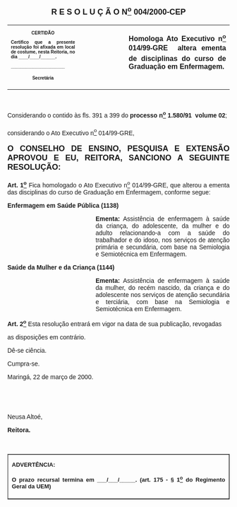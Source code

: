 <BODY>

<B><FONT FACE="Arial" SIZE=4><P ALIGN="CENTER"></P>
<P ALIGN="CENTER">R E S O L U &Ccedil; &Atilde; O  N<U><SUP>o</U></SUP> 004/2000-CEP</P>
</B></FONT><FONT FACE="Arial"><P ALIGN="JUSTIFY"></P></FONT>
<TABLE CELLSPACING=0 BORDER=0 CELLPADDING=7 WIDTH=621>
<TR><TD WIDTH="32%" VALIGN="TOP">
<B><FONT FACE="Arial" SIZE=1><P ALIGN="CENTER">CERTID&Atilde;O</P>
<P ALIGN="JUSTIFY">   Certifico que a presente resolu&ccedil;&atilde;o foi afixada em local de costume, nesta Reitoria, no dia ____/____/______.</P>
<P ALIGN="JUSTIFY"></P>
<P ALIGN="JUSTIFY">______________________</P>
<P ALIGN="CENTER">Secret&aacute;ria</B></FONT></TD>
<TD WIDTH="21%" VALIGN="TOP">&nbsp;</TD>
<TD WIDTH="47%" VALIGN="TOP">
<B><FONT FACE="Arial"><P ALIGN="JUSTIFY">Homologa Ato Executivo n<U><SUP>o</U></SUP> 014/99-GRE  altera ementa de disciplinas do curso de Gradua&ccedil;&atilde;o em Enfermagem.</B></FONT></TD>
</TR>
</TABLE>

<FONT FACE="Arial"><P ALIGN="JUSTIFY"></P>
<P ALIGN="JUSTIFY">&nbsp;</P>
<P ALIGN="JUSTIFY">&#9;Considerando  o  contido  &agrave;s  fls. 391 a 399 do <B>processo n<U><SUP>o</U></SUP> 1.580/91  volume 02</B>;</P>
<P ALIGN="JUSTIFY">&#9;considerando o Ato Executivo n<U><SUP>o</U></SUP> 014/99-GRE,</P>
<P ALIGN="JUSTIFY"></P>
</FONT><B><FONT FACE="Arial" SIZE=4><P ALIGN="JUSTIFY">O CONSELHO DE ENSINO, PESQUISA E EXTENS&Atilde;O APROVOU E EU, REITORA, SANCIONO A SEGUINTE RESOLU&Ccedil;&Atilde;O:</P>
</B></FONT><FONT FACE="Arial"><P ALIGN="JUSTIFY"></P>
<P ALIGN="JUSTIFY">&#9;<B>Art. 1<U><SUP>o</B></U></SUP> Fica homologado o Ato Executivo n<U><SUP>o</U></SUP> 014/99-GRE, que alterou a ementa das disciplinas do curso de Gradua&ccedil;&atilde;o em Enfermagem, conforme segue:</P>
<B><P ALIGN="JUSTIFY">Enfermagem em Sa&uacute;de P&uacute;blica (1138)</P><DIR>
<DIR>
<DIR>
<DIR>
<DIR>

<P ALIGN="JUSTIFY">Ementa:</B> Assist&ecirc;ncia de enfermagem &agrave; sa&uacute;de da crian&ccedil;a, do adolescente, da mulher e do adulto relacionando-a com a sa&uacute;de do trabalhador e do idoso, nos servi&ccedil;os de aten&ccedil;&atilde;o prim&aacute;ria e secund&aacute;ria, com base na Semiologia e Semiot&eacute;cnica em Enfermagem.</P></DIR>
</DIR>
</DIR>
</DIR>
</DIR>

<B><P ALIGN="JUSTIFY">Sa&uacute;de da Mulher e da Crian&ccedil;a (1144)</P><DIR>
<DIR>
<DIR>
<DIR>
<DIR>

<P ALIGN="JUSTIFY">Ementa:</B> Assist&ecirc;ncia de enfermagem &agrave; sa&uacute;de da mulher, do rec&eacute;m nascido, da crian&ccedil;a e do adolescente nos servi&ccedil;os de aten&ccedil;&atilde;o secund&aacute;ria e terci&aacute;ria, com base na Semiologia e Semiot&eacute;cnica em Enfermagem.</P></DIR>
</DIR>
</DIR>
</DIR>
</DIR>

<P ALIGN="JUSTIFY">&#9;<B>Art. 2<U><SUP>o</B></U></SUP> Esta resolu&ccedil;&atilde;o entrar&aacute; em vigor na data de sua publica&ccedil;&atilde;o, revogadas </P>
<P ALIGN="JUSTIFY">as disposi&ccedil;&otilde;es em contr&aacute;rio.</P>
<P ALIGN="JUSTIFY">&#9;D&ecirc;-se ci&ecirc;ncia.</P>
<P ALIGN="JUSTIFY">&#9;Cumpra-se.</P>
<P ALIGN="JUSTIFY"></P>
<P ALIGN="JUSTIFY">Maring&aacute;, 22 de mar&ccedil;o de 2000.</P>
<P ALIGN="JUSTIFY"></P>
<P ALIGN="JUSTIFY">&nbsp;</P>
<P ALIGN="JUSTIFY">&nbsp;</P>
<P ALIGN="JUSTIFY">Neusa Alto&eacute;,</P>
<B><P ALIGN="JUSTIFY">Reitora.</P>
</B></FONT>
<FONT FACE="Arial"><P ALIGN="JUSTIFY">&nbsp;</P></FONT>
<TABLE BORDER CELLSPACING=1 CELLPADDING=4 WIDTH=212>
<TR><TD VALIGN="TOP">
<B><FONT FACE="Arial" SIZE=2><P ALIGN="JUSTIFY">ADVERT&Ecirc;NCIA:</P>
<P ALIGN="JUSTIFY">O prazo recursal termina em ___/___/_____. (art. 175 - § 1<U><SUP>o</U></SUP> do Regimento Geral da UEM)</B></FONT></TD>
</TR>
</TABLE>

<FONT FACE="Arial"><P ALIGN="JUSTIFY"></P>
</FONT><P>&nbsp;</P></BODY>

